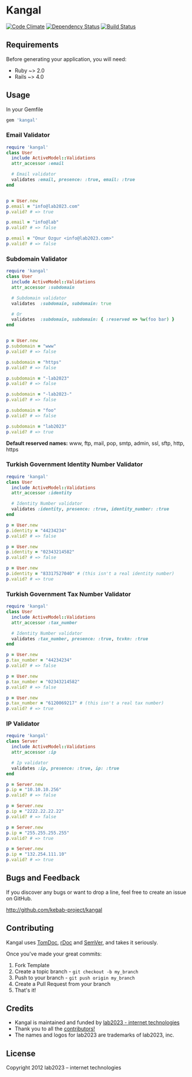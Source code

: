 # Kangal

[![Code Climate](https://codeclimate.com/github/kebab-project/kangal.png)](https://codeclimate.com/github/kebab-project/kangal)
[![Dependency Status](https://gemnasium.com/kebab-project/kangal.png)](https://gemnasium.com/kebab-project/kangal)
[![Build Status](https://travis-ci.org/kebab-project/kangal.png?branch=develop)](https://travis-ci.org/kebab-project/kangal)


## Requirements

Before generating your application, you will need:

* Ruby ~> 2.0
* Rails ~> 4.0

## Usage

In your Gemfile

```ruby
gem 'kangal'
```

### Email Validator
```ruby
require 'kangal'
class User
  include ActiveModel::Validations
  attr_accessor :email

  # Email validator
  validates :email, presence: :true, email: :true
end


p = User.new
p.email = "info@lab2023.com"
p.valid? # => true

p.email = "info@lab"
p.valid? # => false

p.email = "Onur Ozgur <info@lab2023.com>"
p.valid? # => false
```

### Subdomain Validator
```ruby
require 'kangal'
class User
  include ActiveModel::Validations
  attr_accessor :subdomain

  # Subdomain validator
  validates  :subdomain, subdomain: true

  # Or
  validates  :subdomain, subdomain: { :reserved => %w(foo bar) }
end


p = User.new
p.subdomain = "www"
p.valid? # => false

p.subdomain = "https"
p.valid? # => false

p.subdomain = "-lab2023"
p.valid? # => false

p.subdomain = "-lab2023-"
p.valid? # => false

p.subdomain = "foo"
p.valid? # => false

p.subdomain = "lab2023"
p.valid? # => true
```

**Default reserved names:** www, ftp, mail, pop, smtp, admin, ssl, sftp, http, https

### Turkish Government Identity Number Validator
```ruby
require 'kangal'
class User
  include ActiveModel::Validations
  attr_accessor :identity

  # Identity Number validator
  validates :identity, presence: :true, identity_number: :true
end

p = User.new
p.identity = "44234234"
p.valid? # => false

p = User.new
p.identity = "02343214582"
p.valid? # => false

p = User.new
p.identity = "83317527040" # (this isn't a real identity number)
p.valid? # => true
```

### Turkish Government Tax Number Validator
```ruby
require 'kangal'
class User
  include ActiveModel::Validations
  attr_accessor :tax_number

  # Identity Number validator
  validates :tax_number, presence: :true, tcvkn: :true
end

p = User.new
p.tax_number = "44234234"
p.valid? # => false

p = User.new
p.tax_number = "02343214582"
p.valid? # => false

p = User.new
p.tax_number = "6120069217" # (this isn't a real tax number)
p.valid? # => true
```

### IP Validator
```ruby
require 'kangal'
class Server
  include ActiveModel::Validations
  attr_accessor :ip

  # Ip validator
  validates :ip, presence: :true, ip: :true
end

p = Server.new
p.ip = "10.10.10.256"
p.valid? # => false

p = Server.new
p.ip = "2222.22.22.22"
p.valid? # => false

p = Server.new
p.ip = "255.255.255.255"
p.valid? # => true

p = Server.new
p.ip = "132.254.111.10"
p.valid? # => true
```

## Bugs and  Feedback

If you discover any bugs or want to drop a line, feel free to create an issue on GitHub.

http://github.com/kebab-project/kangal

## Contributing

Kangal uses [TomDoc](http://tomdoc.org/), [rDoc](http://rubydoc.info/gems/kangal) and [SemVer](http://semver.org/), and takes it seriously.

Once you've made your great commits:

1. Fork Template
2. Create a topic branch - `git checkout -b my_branch`
3. Push to your branch - `git push origin my_branch`
4. Create a Pull Request from your branch
5. That's it!

## Credits

- Kangal is maintained and funded by [lab2023 - internet technologies](http://lab2023.com/)
- Thank you to all the [contributors!](https://github.com/kebab-project/kangal/graphs/contributors)
- The names and logos for lab2023 are trademarks of lab2023, inc.

## License

Copyright 2012 lab2023 – internet technologies

